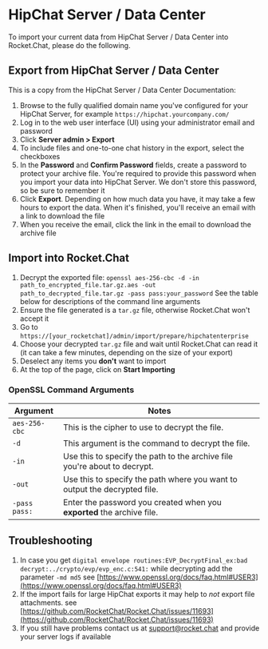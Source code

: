 # HipChat Server / Data Center

To import your current data from HipChat Server / Data Center into Rocket.Chat, please do the following.

## Export from HipChat Server / Data Center

This is a copy from the HipChat Server / Data Center Documentation:

1. Browse to the fully qualified domain name you've configured for your HipChat Server, for example `https://hipchat.yourcompany.com/`
2. Log in to the web user interface (UI) using your administrator email and password
3. Click **Server admin > Export**
4. To include files and one-to-one chat history in the export, select the checkboxes
5. In the **Password** and **Confirm Password** fields, create a password to protect your archive file. You're required to provide this password when you import your data into HipChat Server. We don't store this password, so be sure to remember it
6. Click **Export**. Depending on how much data you have, it may take a few hours to export the data. When it's finished, you'll receive an email with a link to download the file
7. When you receive the email, click the link in the email to download the archive file

## Import into Rocket.Chat

1. Decrypt the exported file: `openssl aes-256-cbc -d -in path_to_encrypted_file.tar.gz.aes -out path_to_decrypted_file.tar.gz -pass pass:your_password` See the table below for descriptions of the command line arguments
2. Ensure the file generated is a `tar.gz` file, otherwise Rocket.Chat won't accept it
3. Go to `https://[your_rocketchat]/admin/import/prepare/hipchatenterprise`
4. Choose your decrypted `tar.gz` file and wait until Rocket.Chat can read it (it can take a few minutes, depending on the size of your export)
5. Deselect any items you **don't** want to import
6. At the top of the page, click on **Start Importing**

### OpenSSL Command Arguments

| Argument      | Notes                                                                     |
| ------------- | ------------------------------------------------------------------------- |
| `aes-256-cbc` | This is the cipher to use to decrypt the file.                            |
| `-d`          | This argument is the command to decrypt the file.                         |
| `-in`         | Use this to specify the path to the archive file you're about to decrypt. |
| `-out`        | Use this to specify the path where you want to output the decrypted file. |
| `-pass pass:` | Enter the password you created when you **exported** the archive file.    |

## Troubleshooting

1. In case you get `digital envelope routines:EVP_DecryptFinal_ex:bad decrypt:../crypto/evp/evp_enc.c:541:` while decrypting add the parameter `-md md5` see [https://www.openssl.org/docs/faq.html#USER3](https://www.openssl.org/docs/faq.html#USER3)
2. If the import fails for large HipChat exports it may help to _not_ export file attachments. see [https://github.com/RocketChat/Rocket.Chat/issues/11693](https://github.com/RocketChat/Rocket.Chat/issues/11693)
3. If you still have problems contact us at support@rocket.chat and provide your server logs if available
